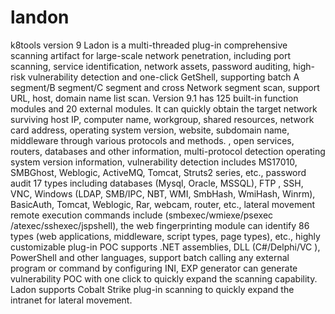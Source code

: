 # landon
k8tools version 9
Ladon is a multi-threaded plug-in comprehensive scanning artifact for large-scale network penetration, including port scanning, service identification, network assets, password auditing, high-risk vulnerability detection and one-click GetShell, supporting batch A segment/B segment/C segment and cross Network segment scan, support URL, host, domain name list scan. Version 9.1 has 125 built-in function modules and 20 external modules. It can quickly obtain the target network surviving host IP, computer name, workgroup, shared resources, network card address, operating system version, website, subdomain name, middleware through various protocols and methods. , open services, routers, databases and other information, multi-protocol detection operating system version information, vulnerability detection includes MS17010, SMBGhost, Weblogic, ActiveMQ, Tomcat, Struts2 series, etc., password audit 17 types including databases (Mysql, Oracle, MSSQL), FTP , SSH, VNC, Windows (LDAP, SMB/IPC, NBT, WMI, SmbHash, WmiHash, Winrm), BasicAuth, Tomcat, Weblogic, Rar, webcam, router, etc., lateral movement remote execution commands include (smbexec/wmiexe/psexec /atexec/sshexec/jspshell), the web fingerprinting module can identify 86 types (web applications, middleware, script types, page types), etc., highly customizable plug-in POC supports .NET assemblies, DLL (C#/Delphi/VC ), PowerShell and other languages, support batch calling any external program or command by configuring INI, EXP generator can generate vulnerability POC with one click to quickly expand the scanning capability. Ladon supports Cobalt Strike plug-in scanning to quickly expand the intranet for lateral movement.
